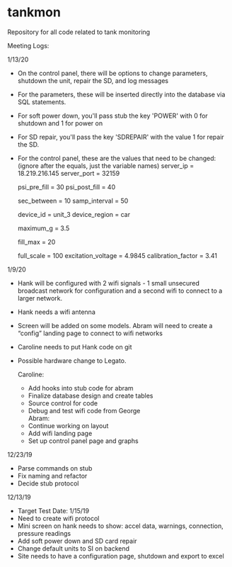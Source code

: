 # tankmon
Repository for all code related to tank monitoring 

Meeting Logs:


1/13/20
- On the control panel, there will be options to change parameters, shutdown the unit, repair the SD, and log messages
- For the parameters, these will be inserted directly into the database via SQL statements.
- For soft power down, you'll pass stub the key 'POWER' with 0 for shutdown and 1 for power on
- For SD repair, you'll pass the key 'SDREPAIR' with the value 1 for repair the SD.
- For the control panel, these are the values that need to be changed:
  (ignore after the equals, just the variable names)
  server_ip = 18.219.216.145
  server_port = 32159

  psi_pre_fill = 30
  psi_post_fill = 40

  sec_between = 10
  samp_interval = 50

  device_id = unit_3
  device_region = car
  
  maximum_g = 3.5

  fill_max = 20

  full_scale = 100
  excitation_voltage = 4.9845
  calibration_factor = 3.41 

1/9/20
- Hank will be configured with 2 wifi signals - 1 small unsecured broadcast network for configuration and a second wifi to connect to a larger network.
- Hank needs a wifi antenna 
- Screen will be added on some models. Abram will need to create a “config” landing page to connect to wifi networks
- Caroline needs to put Hank code on git
- Possible hardware change to Legato.

  Caroline:
    - Add hooks into stub code for abram
    - Finalize database design and create tables
    - Source control for code
    - Debug and test wifi code from George  
  Abram:
    - Continue working on layout
    - Add wifi landing page
    - Set up control panel page and graphs
    
12/23/19
- Parse commands on stub
- Fix naming and refactor
- Decide stub protocol


12/13/19
- Target Test Date: 1/15/19
- Need to create wifi protocol 
- Mini screen on hank needs to show: accel data, warnings, connection, pressure readings
- Add soft power down and SD card repair
- Change default units to SI on backend
- Site needs to have a configuration page, shutdown and export to excel

